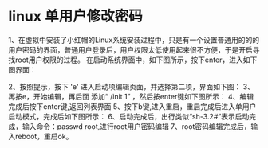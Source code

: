 # linux 单用户修改密码

1、在虚拟中安装了小红帽的Linux系统安装过程中，只是有一个设置普通用的的的用户密码的界面，普通用户登录后，用户权限太低使用起来很不方便，于是开启寻找root用户权限的过程。
在启动系统界面中，如下图所示，按下enter，进入如下图界面：

2、按照提示，按下 'e' 进入启动项编辑页面，并选择第二项，界面如下图：
3、再按e，开始编辑，再后面 添加“ /init 1” ，然后按enter键如下图所示：
4、编辑完成后按下enter键,返回列表界面
5、按下b键,进入重启，重启完成后进入单用户启动模式，完成后如下图所示：
6、启动完成后，出行类似“sh-3.2#”表示启动完成，输入命令：passwd root,进行root用户密码编辑
7、root密码编辑完成后，输入reboot，重启ok。
